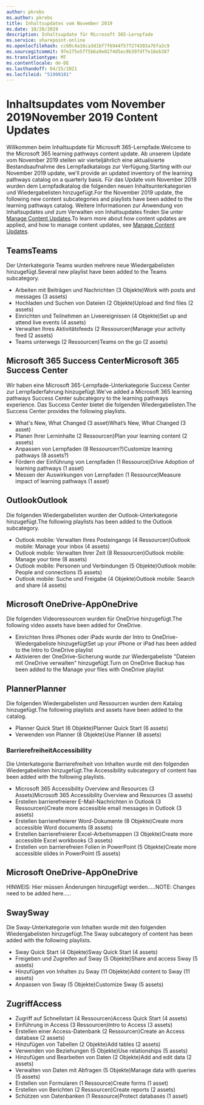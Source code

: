 ```yaml
---
author: pkrebs
ms.author: pkrebs
title: Inhaltsupdates vom November 2019
ms.date: 10/20/2019
description: Inhaltsupdate für Microsoft 365-Lernpfade
ms.service: sharepoint-online
ms.openlocfilehash: cc60c4a16ca3d1bf7f6944f57f274303a76fa3c9
ms.sourcegitcommit: 97e175e5ff5b6a9e0274d5ec9b39fdf7e18eb387
ms.translationtype: MT
ms.contentlocale: de-DE
ms.lasthandoff: 04/25/2021
ms.locfileid: "51999101"
---
```

# <a name="november-2019-content-updates"></a><span data-ttu-id="59e36-103">Inhaltsupdates vom November 2019</span><span class="sxs-lookup"><span data-stu-id="59e36-103">November 2019 Content Updates</span></span>
<span data-ttu-id="59e36-104">Willkommen beim Inhaltsupdate für Microsoft 365-Lernpfade.</span><span class="sxs-lookup"><span data-stu-id="59e36-104">Welcome to the Microsoft 365 learning pathways content update.</span></span> <span data-ttu-id="59e36-105">Ab unserem Update vom November 2019 stellen wir vierteljährlich eine aktualisierte Bestandsaufnahme des Lernpfadkatalogs zur Verfügung.</span><span class="sxs-lookup"><span data-stu-id="59e36-105">Starting with our November 2019 update, we'll provide an updated inventory of the learning pathways catalog on a quarterly basis.</span></span> <span data-ttu-id="59e36-106">Für das Update vom November 2019 wurden dem Lernpfadkatalog die folgenden neuen Inhaltsunterkategorien und Wiedergabelisten hinzugefügt.</span><span class="sxs-lookup"><span data-stu-id="59e36-106">For the November 2019 update, the following new content subcategories and playlists have been added to the learning pathways catalog.</span></span> <span data-ttu-id="59e36-107">Weitere Informationen zur Anwendung von Inhaltsupdates und zum Verwalten von Inhaltsupdates finden Sie unter [Manage Content Updates](custom_contentupdatesmanage.md).</span><span class="sxs-lookup"><span data-stu-id="59e36-107">To learn more about how content updates are applied, and how to manage content updates, see [Manage Content Updates](custom_contentupdatesmanage.md).</span></span>    

## <a name="teams"></a><span data-ttu-id="59e36-108">Teams</span><span class="sxs-lookup"><span data-stu-id="59e36-108">Teams</span></span>
<span data-ttu-id="59e36-109">Der Unterkategorie Teams wurden mehrere neue Wiedergabelisten hinzugefügt.</span><span class="sxs-lookup"><span data-stu-id="59e36-109">Several new playlist have been added to the Teams subcategory.</span></span>
- <span data-ttu-id="59e36-110">Arbeiten mit Beiträgen und Nachrichten (3 Objekte)</span><span class="sxs-lookup"><span data-stu-id="59e36-110">Work with posts and messages (3 assets)</span></span>
- <span data-ttu-id="59e36-111">Hochladen und Suchen von Dateien (2 Objekte)</span><span class="sxs-lookup"><span data-stu-id="59e36-111">Upload and find files (2 assets)</span></span>
- <span data-ttu-id="59e36-112">Einrichten und Teilnehmen an Liveereignissen (4 Objekte)</span><span class="sxs-lookup"><span data-stu-id="59e36-112">Set up and attend live events (4 assets)</span></span>
- <span data-ttu-id="59e36-113">Verwalten Ihres Aktivitätsfeeds (2 Ressourcen)</span><span class="sxs-lookup"><span data-stu-id="59e36-113">Manage your activity feed (2 assets)</span></span>
- <span data-ttu-id="59e36-114">Teams unterwegs (2 Ressourcen)</span><span class="sxs-lookup"><span data-stu-id="59e36-114">Teams on the go (2 assets)</span></span>

## <a name="microsoft-365-success-center"></a><span data-ttu-id="59e36-115">Microsoft 365 Success Center</span><span class="sxs-lookup"><span data-stu-id="59e36-115">Microsoft 365 Success Center</span></span>
<span data-ttu-id="59e36-116">Wir haben eine Microsoft 365-Lernpfade-Unterkategorie Success Center zur Lernpfaderfahrung hinzugefügt.</span><span class="sxs-lookup"><span data-stu-id="59e36-116">We've added a Microsoft 365 learning pathways Success Center subcategory to the learning pathways experience.</span></span> <span data-ttu-id="59e36-117">Das Success Center bietet die folgenden Wiedergabelisten.</span><span class="sxs-lookup"><span data-stu-id="59e36-117">The Success Center provides the following playlists.</span></span>
- <span data-ttu-id="59e36-118">What's New, What Changed (3 asset)</span><span class="sxs-lookup"><span data-stu-id="59e36-118">What’s New, What Changed (3 asset)</span></span>
- <span data-ttu-id="59e36-119">Planen Ihrer Lerninhalte (2 Ressourcen)</span><span class="sxs-lookup"><span data-stu-id="59e36-119">Plan your learning content (2 assets)</span></span>
- <span data-ttu-id="59e36-120">Anpassen von Lernpfaden (8 Ressourcen?)</span><span class="sxs-lookup"><span data-stu-id="59e36-120">Customize learning pathways (8 assets?)</span></span>
- <span data-ttu-id="59e36-121">Fördern der Einführung von Lernpfaden (1 Ressource)</span><span class="sxs-lookup"><span data-stu-id="59e36-121">Drive Adoption of learning pathways (1 asset)</span></span>
- <span data-ttu-id="59e36-122">Messen der Auswirkungen von Lernpfaden (1 Ressource)</span><span class="sxs-lookup"><span data-stu-id="59e36-122">Measure impact of learning pathways (1 asset)</span></span>

## <a name="outlook"></a><span data-ttu-id="59e36-123">Outlook</span><span class="sxs-lookup"><span data-stu-id="59e36-123">Outlook</span></span>
<span data-ttu-id="59e36-124">Die folgenden Wiedergabelisten wurden der Outlook-Unterkategorie hinzugefügt.</span><span class="sxs-lookup"><span data-stu-id="59e36-124">The following playlists has been added to the Outlook subcategory.</span></span> 
- <span data-ttu-id="59e36-125">Outlook mobile: Verwalten Ihres Posteingangs (4 Ressourcen)</span><span class="sxs-lookup"><span data-stu-id="59e36-125">Outlook mobile: Manage your inbox (4 assets)</span></span>
- <span data-ttu-id="59e36-126">Outlook mobile: Verwalten Ihrer Zeit (8 Ressourcen)</span><span class="sxs-lookup"><span data-stu-id="59e36-126">Outlook mobile: Manage your time (8 assets)</span></span>
- <span data-ttu-id="59e36-127">Outlook mobile: Personen und Verbindungen (5 Objekte)</span><span class="sxs-lookup"><span data-stu-id="59e36-127">Outlook mobile: People and connections (5 assets)</span></span>
- <span data-ttu-id="59e36-128">Outlook mobile: Suche und Freigabe (4 Objekte)</span><span class="sxs-lookup"><span data-stu-id="59e36-128">Outlook mobile: Search and share (4 assets)</span></span>

## <a name="onedrive"></a><span data-ttu-id="59e36-129">Microsoft OneDrive-App</span><span class="sxs-lookup"><span data-stu-id="59e36-129">OneDrive</span></span>
<span data-ttu-id="59e36-130">Die folgenden Videoressourcen wurden für OneDrive hinzugefügt.</span><span class="sxs-lookup"><span data-stu-id="59e36-130">The following video assets have been added for OneDrive.</span></span> 
- <span data-ttu-id="59e36-131">Einrichten Ihres iPhones oder iPads wurde der Intro to OneDrive-Wiedergabeliste hinzugefügt</span><span class="sxs-lookup"><span data-stu-id="59e36-131">Set up your iPhone or iPad has been added to the Intro to OneDrive playlist</span></span>
- <span data-ttu-id="59e36-132">Aktivieren der OneDrive-Sicherung wurde zur Wiedergabeliste "Dateien mit OneDrive verwalten" hinzugefügt.</span><span class="sxs-lookup"><span data-stu-id="59e36-132">Turn on OneDrive Backup has been added to the Manage your files with OneDrive playlist</span></span>

## <a name="planner"></a><span data-ttu-id="59e36-133">Planner</span><span class="sxs-lookup"><span data-stu-id="59e36-133">Planner</span></span>
<span data-ttu-id="59e36-134">Die folgenden Wiedergabelisten und Ressourcen wurden dem Katalog hinzugefügt.</span><span class="sxs-lookup"><span data-stu-id="59e36-134">The following playlists and assets have been added to the catalog.</span></span>  
- <span data-ttu-id="59e36-135">Planner Quick Start (6 Objekte)</span><span class="sxs-lookup"><span data-stu-id="59e36-135">Planner Quick Start (6 assets)</span></span>
- <span data-ttu-id="59e36-136">Verwenden von Planner (8 Objekte)</span><span class="sxs-lookup"><span data-stu-id="59e36-136">Use Planner (8 assets)</span></span>

### <a name="accessibility"></a><span data-ttu-id="59e36-137">Barrierefreiheit</span><span class="sxs-lookup"><span data-stu-id="59e36-137">Accessibility</span></span>
<span data-ttu-id="59e36-138">Die Unterkategorie Barrierefreiheit von Inhalten wurde mit den folgenden Wiedergabelisten hinzugefügt.</span><span class="sxs-lookup"><span data-stu-id="59e36-138">The Accessibility subcategory of content has been added with the following playlists.</span></span> 
- <span data-ttu-id="59e36-139">Microsoft 365 Accessibility Overview and Resources (3 Assets)</span><span class="sxs-lookup"><span data-stu-id="59e36-139">Microsoft 365 Accessibility Overview and Resources (3 assets)</span></span>
- <span data-ttu-id="59e36-140">Erstellen barrierefreierer E-Mail-Nachrichten in Outlook (3 Ressourcen)</span><span class="sxs-lookup"><span data-stu-id="59e36-140">Create more accessible email messages in Outlook (3 assets)</span></span>
- <span data-ttu-id="59e36-141">Erstellen barrierefreierer Word-Dokumente (8 Objekte)</span><span class="sxs-lookup"><span data-stu-id="59e36-141">Create more accessible Word documents (8 assets)</span></span>
- <span data-ttu-id="59e36-142">Erstellen barrierefreierer Excel-Arbeitsmappen (3 Objekte)</span><span class="sxs-lookup"><span data-stu-id="59e36-142">Create more accessible Excel workbooks (3 assets)</span></span>
- <span data-ttu-id="59e36-143">Erstellen von barrierefreien Folien in PowerPoint (5 Objekte)</span><span class="sxs-lookup"><span data-stu-id="59e36-143">Create more accessible slides in PowerPoint (5 assets)</span></span>

## <a name="onedrive"></a><span data-ttu-id="59e36-144">Microsoft OneDrive-App</span><span class="sxs-lookup"><span data-stu-id="59e36-144">OneDrive</span></span>
<span data-ttu-id="59e36-145">HINWEIS: Hier müssen Änderungen hinzugefügt werden.....</span><span class="sxs-lookup"><span data-stu-id="59e36-145">NOTE: Changes need to be added here.....</span></span>

## <a name="sway"></a><span data-ttu-id="59e36-146">Sway</span><span class="sxs-lookup"><span data-stu-id="59e36-146">Sway</span></span>
<span data-ttu-id="59e36-147">Die Sway-Unterkategorie von Inhalten wurde mit den folgenden Wiedergabelisten hinzugefügt.</span><span class="sxs-lookup"><span data-stu-id="59e36-147">The Sway subcategory of content has been added with the following playlists.</span></span> 
- <span data-ttu-id="59e36-148">Sway Quick Start (4 Objekte)</span><span class="sxs-lookup"><span data-stu-id="59e36-148">Sway Quick Start (4 assets)</span></span>
- <span data-ttu-id="59e36-149">Freigeben und Zugreifen auf Sway (5 Objekte)</span><span class="sxs-lookup"><span data-stu-id="59e36-149">Share and access Sway (5 assets)</span></span>
- <span data-ttu-id="59e36-150">Hinzufügen von Inhalten zu Sway (11 Objekte)</span><span class="sxs-lookup"><span data-stu-id="59e36-150">Add content to Sway (11 assets)</span></span>
- <span data-ttu-id="59e36-151">Anpassen von Sway (5 Objekte)</span><span class="sxs-lookup"><span data-stu-id="59e36-151">Customize Sway (5 assets)</span></span>

## <a name="access"></a><span data-ttu-id="59e36-152">Zugriff</span><span class="sxs-lookup"><span data-stu-id="59e36-152">Access</span></span>
- <span data-ttu-id="59e36-153">Zugriff auf Schnellstart (4 Ressourcen)</span><span class="sxs-lookup"><span data-stu-id="59e36-153">Access Quick Start (4 assets)</span></span>
- <span data-ttu-id="59e36-154">Einführung in Access (3 Ressourcen)</span><span class="sxs-lookup"><span data-stu-id="59e36-154">Intro to Access (3 assets)</span></span>
- <span data-ttu-id="59e36-155">Erstellen einer Access-Datenbank (2 Ressourcen)</span><span class="sxs-lookup"><span data-stu-id="59e36-155">Create an Access database (2 assets)</span></span>
- <span data-ttu-id="59e36-156">Hinzufügen von Tabellen (2 Objekte)</span><span class="sxs-lookup"><span data-stu-id="59e36-156">Add tables (2 assets)</span></span>
- <span data-ttu-id="59e36-157">Verwenden von Beziehungen (5 Objekte)</span><span class="sxs-lookup"><span data-stu-id="59e36-157">Use relationships (5 assets)</span></span>
- <span data-ttu-id="59e36-158">Hinzufügen und Bearbeiten von Daten (2 Objekte)</span><span class="sxs-lookup"><span data-stu-id="59e36-158">Add and edit data (2 assets)</span></span>
- <span data-ttu-id="59e36-159">Verwalten von Daten mit Abfragen (5 Objekte)</span><span class="sxs-lookup"><span data-stu-id="59e36-159">Manage data with queries (5 assets)</span></span>
- <span data-ttu-id="59e36-160">Erstellen von Formularen (1 Ressource)</span><span class="sxs-lookup"><span data-stu-id="59e36-160">Create forms (1 asset)</span></span>
- <span data-ttu-id="59e36-161">Erstellen von Berichten (2 Ressourcen)</span><span class="sxs-lookup"><span data-stu-id="59e36-161">Create reports (2 assets)</span></span>
- <span data-ttu-id="59e36-162">Schützen von Datenbanken (1 Ressource)</span><span class="sxs-lookup"><span data-stu-id="59e36-162">Protect databases (1 asset)</span></span>

